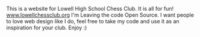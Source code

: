 This is a website for Lowell High School Chess Club. It is all for fun!
www.lowellchessclub.org
I'm Leaving the code Open Source. I want people to love web design like I do, feel free to take my code and use it as an inspiration for your club. Enjoy :)
